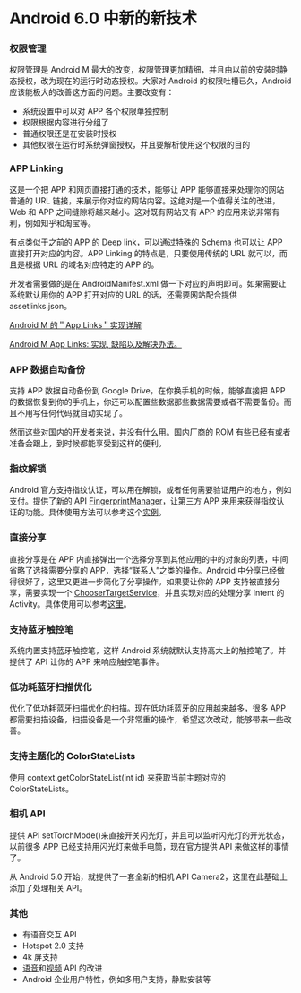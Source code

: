 # Android 6.0 中新的新技术

### 权限管理
权限管理是 Android M 最大的改变，权限管理更加精细，并且由以前的安装时静态授权，改为现在的运行时动态授权。大家对 Android 的权限吐槽已久，Android 应该能极大的改善这方面的问题。主要改变有：

- 系统设置中可以对 APP 各个权限单独控制
- 权限根据内容进行分组了
- 普通权限还是在安装时授权
- 其他权限在运行时系统弹窗授权，并且要解析使用这个权限的目的

### APP Linking
这是一个把 APP 和网页直接打通的技术，能够让 APP 能够直接来处理你的网站普通的 URL 链接，来展示你对应的网站内容。这绝对是一个值得关注的改进，Web 和 APP 之间缝隙将越来越小。这对既有网站又有 APP 的应用来说非常有利，例如知乎和淘宝等。

有点类似于之前的 APP 的 Deep link，可以通过特殊的 Schema 也可以让 APP 直接打开对应的内容。APP Linking 的特点是，只要使用传统的 URL 就可以，而且是根据 URL 的域名对应特定的 APP 的。

开发者需要做的是在 AndroidManifest.xml 做一下对应的声明即可。如果需要让系统默认用你的 APP 打开对应的 URL 的话，还需要网站配合提供 assetlinks.json。

[Android M 的＂App Links＂实现详解](http://www.jcodecraeer.com/a/anzhuokaifa/androidkaifa/2015/0609/3022.html) 

[Android M App Links: 实现, 缺陷以及解决办法。](http://www.jcodecraeer.com/a/anzhuokaifa/androidkaifa/2015/0718/3200.html)   

### APP 数据自动备份
支持 APP 数据自动备份到 Google Drive，在你换手机的时候，能够直接把 APP 的数据恢复到你的手机上，你还可以配置些数据那些数据需要或者不需要备份。而且不用写任何代码就自动实现了。

然而这些对国内的开发者来说，并没有什么用。国内厂商的 ROM 有些已经有或者准备会跟上，到时候都能享受到这样的便利。

### 指纹解锁
Android 官方支持指纹认证，可以用在解锁，或者任何需要验证用户的地方，例如支付。提供了新的 API [FingerprintManager](http://developer.android.com/reference/android/hardware/fingerprint/FingerprintManager.html)，让第三方 APP 来用来获得指纹认证的功能。具体使用方法可以参考这个[实例](https://github.com/googlesamples/android-FingerprintDialog)。

### 直接分享
直接分享是在 APP 内直接弹出一个选择分享到其他应用的中的对象的列表，中间省略了选择需要分享的 APP，选择“联系人”之类的操作。Android 中分享已经做得很好了，这里又更进一步简化了分享操作。如果要让你的 APP 支持被直接分享，需要实现一个 [ChooserTargetService](http://developer.android.com/reference/android/service/chooser/ChooserTargetService.html)，并且实现对应的处理分享 Intent 的 Activity。具体使用可以参考[这里](http://stackoverflow.com/a/30721038/1260562)。

### 支持蓝牙触控笔
系统内置支持蓝牙触控笔，这样 Android 系统就默认支持高大上的触控笔了。并提供了 API 让你的 APP 来响应触控笔事件。

### 低功耗蓝牙扫描优化
优化了低功耗蓝牙扫描优化的扫描。现在低功耗蓝牙的应用越来越多，很多 APP 都需要扫描设备，扫描设备是一个非常重的操作，希望这次改动，能够带来一些改善。
### 支持主题化的 ColorStateLists
使用 context.getColorStateList(int id) 来获取当前主题对应的 ColorStateLists。
### 相机 API
提供 API setTorchMode()来直接开关闪光灯，并且可以监听闪光灯的开光状态，以前很多 APP 已经支持用闪光灯来做手电筒，现在官方提供 API 来做这样的事情了。

从 Android 5.0 开始，就提供了一套全新的相机 API Camera2，这里在此基础上添加了处理相关 API。
### 其他
- 有语音交互 API
-  Hotspot 2.0 支持
-  4k 屏支持
-  [语音](http://developer.android.com/preview/api-overview.html#audio)和[视频](http://developer.android.com/preview/api-overview.html#video) API 的改进
-  Android 企业用户特性，例如多用户支持，静默安装等

